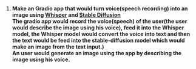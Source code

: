 1. #### Make an Gradio app that would turn voice(speech recording) into an image using [Whisper](https://github.com/openai/whisper) and [Stable Diffusion](https://github.com/CompVis/stable-diffusion)<br /> The gradio app would record the voice(speech) of the user(the user would describe the image using his voice), feed it into the Whisper model, the Whisper model would convert the voice into text and then the text would be feed into the stable-diffusion model which would make an image from the text input.)<br /> An user would generate an image using the app by describing the image using his voice.
